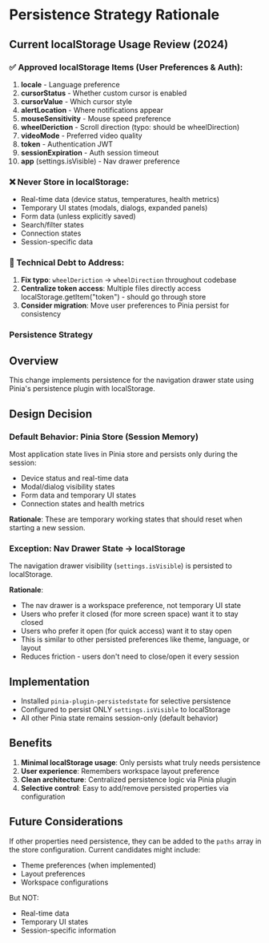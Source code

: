 # Persistence Strategy Rationale

## Current localStorage Usage Review (2024)

### ✅ Approved localStorage Items (User Preferences & Auth):

1. **locale** - Language preference
2. **cursorStatus** - Whether custom cursor is enabled
3. **cursorValue** - Which cursor style
4. **alertLocation** - Where notifications appear
5. **mouseSensitivity** - Mouse speed preference
6. **wheelDeriction** - Scroll direction (typo: should be wheelDirection)
7. **videoMode** - Preferred video quality
8. **token** - Authentication JWT
9. **sessionExpiration** - Auth session timeout
10. **app** (settings.isVisible) - Nav drawer preference

### ❌ Never Store in localStorage:

- Real-time data (device status, temperatures, health metrics)
- Temporary UI states (modals, dialogs, expanded panels)
- Form data (unless explicitly saved)
- Search/filter states
- Connection states
- Session-specific data

### 📝 Technical Debt to Address:

1. **Fix typo**: `wheelDeriction` → `wheelDirection` throughout codebase
2. **Centralize token access**: Multiple files directly access localStorage.getItem("token") - should go through store
3. **Consider migration**: Move user preferences to Pinia persist for consistency

### Persistence Strategy

## Overview

This change implements persistence for the navigation drawer state using Pinia's persistence plugin with localStorage.

## Design Decision

### Default Behavior: Pinia Store (Session Memory)

Most application state lives in Pinia store and persists only during the session:

- Device status and real-time data
- Modal/dialog visibility states
- Form data and temporary UI states
- Connection states and health metrics

**Rationale**: These are temporary working states that should reset when starting a new session.

### Exception: Nav Drawer State → localStorage

The navigation drawer visibility (`settings.isVisible`) is persisted to localStorage.

**Rationale**:

- The nav drawer is a workspace preference, not temporary UI state
- Users who prefer it closed (for more screen space) want it to stay closed
- Users who prefer it open (for quick access) want it to stay open
- This is similar to other persisted preferences like theme, language, or layout
- Reduces friction - users don't need to close/open it every session

## Implementation

- Installed `pinia-plugin-persistedstate` for selective persistence
- Configured to persist ONLY `settings.isVisible` to localStorage
- All other Pinia state remains session-only (default behavior)

## Benefits

1. **Minimal localStorage usage**: Only persists what truly needs persistence
2. **User experience**: Remembers workspace layout preference
3. **Clean architecture**: Centralized persistence logic via Pinia plugin
4. **Selective control**: Easy to add/remove persisted properties via configuration

## Future Considerations

If other properties need persistence, they can be added to the `paths` array in the store configuration. Current candidates might include:

- Theme preferences (when implemented)
- Layout preferences
- Workspace configurations

But NOT:

- Real-time data
- Temporary UI states
- Session-specific information
